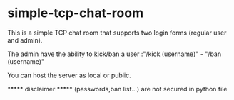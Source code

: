 # simple-tcp-chat-room

This is a simple TCP chat room that supports two login forms (regular user and admin).

The admin have the ability to kick/ban a user
:"/kick (username)" - "/ban (username)"

You can host the server as local or public.


***** disclaimer *****
(passwords,ban list...) are not secured in python file
